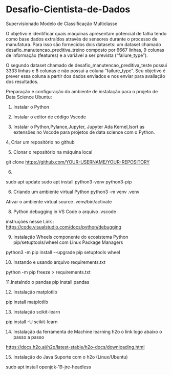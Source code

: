 # Desafio-Cientista-de-Dados
Supervisionado Modelo de Classificação Multiclasse

O objetivo é identificar quais máquinas apresentam potencial de falha tendo como base dados extraídos através de sensores durante o processo de manufatura.  Para isso são fornecidos dois datasets: um dataset chamado desafio_manutencao_preditiva_treino composto por 6667 linhas, 9 colunas de informação (features) e a variável a ser prevista (“failure_type”). 

O segundo dataset chamado de desafio_manutencao_preditiva_teste possui 3333 linhas e 8 colunas e não possui a coluna “failure_type”. Seu objetivo é prever essa coluna a partir dos dados enviados e nos enviar para avaliação dos resultados.

Preparação e configuração do ambiente de instalação para o projeto de Data Science Ubuntu:

1. Instalar o Python

2. Instalar o editor de código Vscode 

3. Instalar o Python,Pylance,Jupyter, Jupyter Ada Kernel,Isort  as extensões no Vscode para projetos de data science com o Python.

4, Criar um repositório no github

5. Clonar o repositório na máquina local

 git clone https://github.com/YOUR-USERNAME/YOUR-REPOSITORY

6. 
sudo apt update
sudo apt install python3-venv python3-pip

6. Criando um ambiente virtual Python 
python3 -m venv .venv

Ativar o ambiente virtual
source .venv/bin/activate 

8. Python debugging in VS Code o arquivo .vscode

instruções nesse Link : https://code.visualstudio.com/docs/python/debugging

9. Instalação Wheels componente do ecosistema Python pip/setuptools/wheel com Linux Package Managers

python3 -m pip install --upgrade pip setuptools wheel

10. Instando e usando arquivo requirements.txt

python -m pip freeze > requirements.txt

11.Instalndo o pandas 
pip install pandas 

12. Instalação matplotlib 

pip install matplotlib

13. Instalação scikit-learn

pip install -U scikit-learn

14. Instalação da ferramenta de Machine learning h2o o link logo abaixo o passo a passo

https://docs.h2o.ai/h2o/latest-stable/h2o-docs/downloading.html

15. Instalação do Java Suporte com o h2o (Linux/Ubuntu)

sudo apt install openjdk-19-jre-headless



